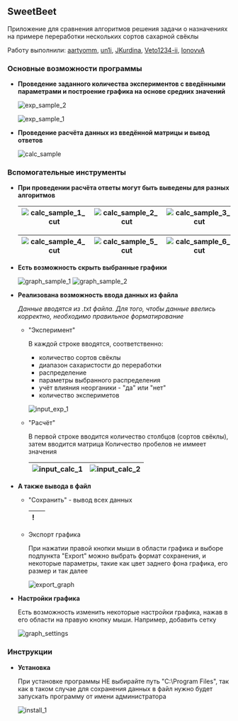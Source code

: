 ## SweetBeet

Приложение для сравнения алгоритмов решения задачи о назначениях на примере переработки нескольких сортов сахарной свёклы

Работу выполнили: [aartyomm](https://github.com/aartyomm), [un1i](https://github.com/un1i), [JKurdina](https://github.com/JKurdina), [Veto1234-ii](https://github.com/Veto1234-ii), [IonovvA](https://github.com/IonovvA)

### Основные возможности программы

- **Проведение заданного количества экспериментов с введёнными параметрами и построение графика на основе средних значений**

  ![exp_sample_2](sample_images/exp_sample_unif.png)

  ![exp_sample_1](sample_images/exp_sample_norm.png)

- **Проведение расчёта данных из введённой матрицы и вывод ответов**

  ![calc_sample](sample_images/calc_sample_vengmax.png)

### Вспомогательные инструменты

- **При проведении расчёта ответы могут быть выведены для разных алгоритмов**

  |![calc_sample_1_cut](sample_images/calc_sample_vengmax_cut.png)|![calc_sample_2_cut](sample_images/calc_sample_greedy_cut.png)|![calc_sample_3_cut](sample_images/calc_sample_gt_cut.png)|
  |-|-|-|

  |![calc_sample_4_cut](sample_images/calc_sample_vengmin_cut.png)|![calc_sample_5_cut](sample_images/calc_sample_thrifty_cut.png)|![calc_sample_6_cut](sample_images/calc_sample_tg_cut.png)|
  |-|-|-|

- **Есть возможность скрыть выбранные графики**

  ![graph_sample_1](sample_images/exp_sample_graph.png)
  ![graph_sample_2](sample_images/exp_sample_graph_2.png)

- **Реализована возможность ввода данных из файла**

  *Данные вводятся из .txt файла. Для того, чтобы данные ввелись корректно, необходимо правильное форматирование*

  - "Эксперимент"

	В каждой строке вводятся, соответственно:
	- количество сортов свёклы
	- диапазон сахаристости до переработки
	- распределение
	- параметры выбранного распределения
	- учёт влияния неорганики - "да" или "нет"
	- количество экспериметов

	![input_exp_1](sample_images/input_exp_sample_2.png)


  - "Расчёт"

	В первой строке вводится количество столбцов (сортов свёклы), затем вводится матрица
	Количество пробелов не иммеет значения
	
	|![input_calc_1](sample_images/input_calc_sample_1.png)|![input_calc_2](sample_images/input_calc_sample_2.png)|
	|-|-|
	
- **А также вывода в файл**

  - "Сохранить" - вывод всех данных

    |!||
    |-|-|

  - Экспорт графика

    При нажатии правой кнопки мыши в области графика и выборе подпункта "Export" можно выбрать формат сохранения, и некоторые параметры, такие как цвет заднего фона графика, его размер и так далее

    ![export_graph](sample_images/export_graph_example.png)

- **Настройки графика**

  Есть возможность изменить некоторые настройки графика, нажав в его области на правую кнопку мыши. Например, добавить сетку

  ![graph_settings](sample_images/graph_settings_example.png)

### Инструкции

- **Установка**

  При установке программы НЕ выбирайте путь "C:\Program Files", так как в таком случае для сохранения данных в файл нужно будет запускать программу от имени администратора

  ![install_1](sample_images/install_example.png)

  

